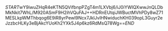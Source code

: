 $START$wY9iwuZHqR4eKTN5QVifbnpPZgT4m1LXVbj6/iJ0iYWIQXwwJnQLDbMkNkit7WhL/M920ASmF9H2ihVQuFAJ++HDRnEUtqiJWBuctMVhPDy8wZ71MESLkpWMThbqog6E9iR8yrPewI9Ncx7JklJvIHNwiduchKH039opL3Guyr2eJzzbcHLKy3eBjAkcYUoKh2YXk5J4p6kz6RdMsQ78Wg==$END$